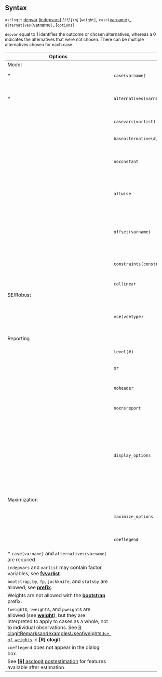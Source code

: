 ## Syntax

`asclogit`
[depvar](http://www.stata.com/help.cgi?depvar)
\[[indepvars](http://www.stata.com/help.cgi?indepvars)\]
_\[`if`\] \[`in`\]_ \[`weight`\]`,` <span
class="nowrap">`case(`[varname](http://www.stata.com/help.cgi?varname)`)`_
<span
class="nowrap">`alternatives(`[varname](http://www.stata.com/help.cgi?varname)`)`_
\[`options`\]

`depvar` equal to 1 identifies the outcome or chosen alternatives,
whereas a 0 indicates the alternatives that were not chosen. There can
be multiple alternatives chosen for each case.

| Options                                                                                                                                                                                                                                                                                                                                                                                                 |                                | Description                                                                                                                                      |
|---------------------------------------------------------------------------------------------------------------------------------------------------------------------------------------------------------------------------------------------------------------------------------------------------------------------------------------------------------------------------------------------------------|--------------------------------|--------------------------------------------------------------------------------------------------------------------------------------------------|
| Model                                                                                                                                                                                                                                                                                                                                                                                                   |                                |                                                                                                                                                  |
| \*                                                                                                                                                                                                                                                                                                                                                                                                      | `case(varname)`                | use `varname` to identify cases                                                                                                                  |
| \*                                                                                                                                                                                                                                                                                                                                                                                                      | `alternatives(varname)`        | use `varname` to identify the alternatives available for each case                                                                               |
|                                                                                                                                                                                                                                                                                                                                                                                                         | `casevars(varlist)`            | case-specific variables                                                                                                                          |
|                                                                                                                                                                                                                                                                                                                                                                                                         | `basealternative(#,lbl,str)`   | alternative to normalize location                                                                                                                |
|                                                                                                                                                                                                                                                                                                                                                                                                         | `noconstant`                   | suppress alternative-specific constant terms                                                                                                     |
|                                                                                                                                                                                                                                                                                                                                                                                                         | `altwise`                      | use alternativewise deletion instead of casewise deletion                                                                                        |
|                                                                                                                                                                                                                                                                                                                                                                                                         | `offset(varname)`              | include `varname` in model with coefficient constrained to 1                                                                                     |
|                                                                                                                                                                                                                                                                                                                                                                                                         | `constraints(constraints)` | apply specified linear constraints                                                                                                               |
|                                                                                                                                                                                                                                                                                                                                                                                                         | `collinear`                    | keep collinear variables                                                                                                                         |
| SE/Robust                                                                                                                                                                                                                                                                                                                                                                                               |                                |                                                                                                                                                  |
|                                                                                                                                                                                                                                                                                                                                                                                                         | `vce(vcetype)`                 | `vcetype` may be `oim`, `robust`, `cluster clustvar`, `bootstrap`, or `jackknife`                                                              |
| Reporting                                                                                                                                                                                                                                                                                                                                                                                               |                                |                                                                                                                                                  |
|                                                                                                                                                                                                                                                                                                                                                                                                         | `level(#)`                     | set confidence level; default is `level(95)`                                                                                                     |
|                                                                                                                                                                                                                                                                                                                                                                                                         | `or`                           | report odds ratios                                                                                                                               |
|                                                                                                                                                                                                                                                                                                                                                                                                         | `noheader`                     | do not display the header on the coefficient table                                                                                               |
|                                                                                                                                                                                                                                                                                                                                                                                                         | `nocnsreport`                  | do not display constraints                                                                                                                       |
|                                                                                                                                                                                                                                                                                                                                                                                                         | `display_options`              | control columns and column formats, row spacing, line width, display of omitted variables and base and empty cells, and factor-variable labeling |
| Maximization                                                                                                                                                                                                                                                                                                                                                                                            |                                |                                                                                                                                                  |
|                                                                                                                                                                                                                                                                                                                                                                                                         | `maximize_options`             | control the maximization process; seldom used                                                                                                    |
|                                                                                                                                                                                                                                                                                                                                                                                                         | `coeflegend`                   | display legend instead of statistics                                                                                                             |
| \* `case(varname)` and `alternatives(varname)` are required.                                                                                                                                                                                                                                                                                                                                            |                                |                                                                                                                                                  |
| `indepvars` and `varlist` may contain factor variables; see [<strong>fvvarlist</strong>](http://www.stata.com/help.cgi?fvvarlist).                                                                                                                                                                                                                                           |                                |                                                                                                                                                  |
| `bootstrap`, `by`, `fp`, `jackknife`, and `statsby` are allowed; see [<strong>prefix</strong>](http://www.stata.com/help.cgi?prefix).                                                                                                                                                                                                                                        |                                |                                                                                                                                                  |
| Weights are not allowed with the [<strong>bootstrap</strong>](http://www.stata.com/help.cgi?bootstrap) prefix.                                                                                                                                                                                                                                                               |                                |                                                                                                                                                  |
| `fweight`s, `iweight`s, and `pweight`s are allowed (see [<strong>weight</strong>](http://www.stata.com/help.cgi?weight)), but they are interpreted to apply to cases as a whole, not to individual observations. See [R clogitRemarksandexamplesUseofweights`Use of weights`](http://www.stata.com/manuals14/rclogitremarksandexamplesuseofweights.pdf) in **\[R\] clogit**. |                                |                                                                                                                                                  |
| `coeflegend` does not appear in the dialog box.                                                                                                                                                                                                                                                                                                                                                         |                                |                                                                                                                                                  |
| See [<strong>[R]</strong> asclogit postestimation](http://www.stata.com/help.cgi?asclogit_postestimation) for features available after estimation.                                                                                                                                                                                                                           |                                |                                                                                                                                                  |
